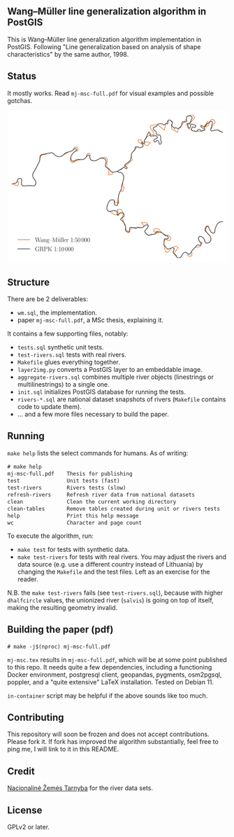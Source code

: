 Wang–Müller line generalization algorithm in PostGIS
----------------------------------------------------

This is Wang–Müller line generalization algorithm implementation in PostGIS.
Following "Line generalization based on analysis of shape characteristics" by
the same author, 1998.

Status
------

It mostly works. Read `mj-msc-full.pdf` for visual examples and possible
gotchas.

![line simplification example](https://raw.githubusercontent.com/motiejus/wm/main/salvis.png)

Structure
---------

There are be 2 deliverables:

- `wm.sql`, the implementation.
- paper `mj-msc-full.pdf`, a MSc thesis, explaining it.

It contains a few supporting files, notably:

- `tests.sql` synthetic unit tests.
- `test-rivers.sql` tests with real rivers.
- `Makefile` glues everything together.
- `layer2img.py` converts a PostGIS layer to an embeddable image.
- `aggregate-rivers.sql` combines multiple river objects (linestrings or
  multilinestrings) to a single one.
- `init.sql` initializes PostGIS database for running the tests.
- `rivers-*.sql` are national dataset snapshots of rivers (`Makefile`
  contains code to update them).
- ... and a few more files necessary to build the paper.

Running
-------

`make help` lists the select commands for humans. As of writing:

```
# make help
mj-msc-full.pdf    Thesis for publishing
test               Unit tests (fast)
test-rivers        Rivers tests (slow)
refresh-rivers     Refresh river data from national datasets
clean              Clean the current working directory
clean-tables       Remove tables created during unit or rivers tests
help               Print this help message
wc                 Character and page count
```

To execute the algorithm, run:

- `make test` for tests with synthetic data.
- `make test-rivers` for tests with real rivers. You may adjust the rivers and
  data source (e.g. use a different country instead of Lithuania) by changing
  the `Makefile` and the test files. Left as an exercise for the reader.

N.B. the `make test-rivers` fails (see `test-rivers.sql`), because with higher
`dhalfcircle` values, the unionized river (`salvis`) is going on top of itself,
making the resulting geometry invalid.

Building the paper (pdf)
------------------------

```
# make -j$(nproc) mj-msc-full.pdf
```

`mj-msc.tex` results in `mj-msc-full.pdf`, which will be at some point
published to this repo. It needs quite a few dependencies, including a
functioning Docker environment, postgresql client, geopandas, pygments,
osm2pgsql, poppler, and a "quite extensive" LaTeX installation. Tested on
Debian 11.

`in-container` script may be helpful if the above sounds like too much.

Contributing
------------

This repository will soon be frozen and does not accept contributions. Please
fork it. If fork has improved the algorithm substantially, feel free to ping
me, I will link to it in this README.

Credit
------

[Nacionalinė Žemės Tarnyba](http://nzt.lt/) for the river data sets.


License
-------

GPLv2 or later.
